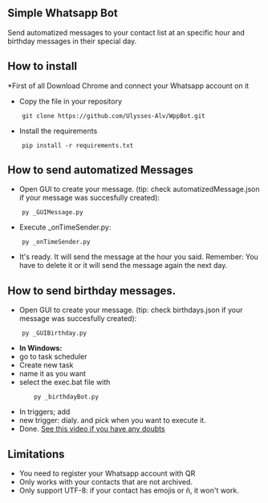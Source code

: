 

## Simple Whatsapp Bot

Send automatized messages to your contact list at an specific hour and birthday messages in their special day.

## How to install
*First of all Download Chrome and connect your Whatsapp account on it

* Copy the file in your repository

```
    git clone https://github.com/Ulysses-Alv/WppBot.git
```
* Install the requirements
```
    pip install -r requirements.txt
```
## How to send automatized Messages

* Open GUI to create your message. (tip: check automatizedMessage.json if your message was succesfully created):
```
    py _GUIMessage.py
```
* Execute _onTimeSender.py:
```
    py _onTimeSender.py
```

* It's ready. It will send the message at the hour you said.
Remember: You have to delete it or it will send the message again the next day.

## How to send birthday messages.
* Open GUI to create your message. (tip: check birthdays.json if your message was succesfully created):

```
    py _GUIBirthday.py
```

* **In Windows:** 
* go to task scheduler
* Create new task
* name it as you want
* select the exec.bat file with 
    ```
        py _birthdayBot.py
    ```
* In triggers; add
* new trigger: dialy. and pick when you want to execute it.
* Done.
[See this video if you have any doubts](https://www.youtube.com/watch?v=s_EMsHlDPnE)
## Limitations

 - You need to register your Whatsapp account with QR
 - Only works with your contacts that are not archived.
 - Only support UTF-8: if your contact has emojis or ñ, it won't work.

 
